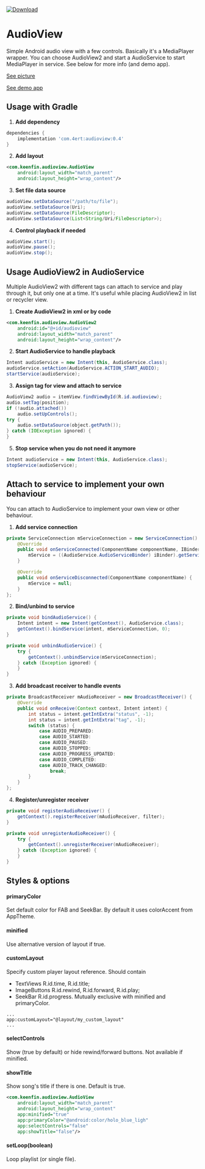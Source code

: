 [ ![Download](https://api.bintray.com/packages/4ert/maven/audioview/images/download.svg) ](https://bintray.com/4ert/maven/audioview/_latestVersion)

# AudioView
Simple Android audio view with a few controls. Basically it's a MediaPlayer wrapper. You can choose AudioView2 and start a AudioService to start MediaPlayer in service. See below for more info (and demo app).

[See picture](https://raw.githubusercontent.com/4eRTuk/audioview/master/demo.png)

[See demo app](https://github.com/4eRTuk/audioview/tree/master/app)

## Usage with Gradle

1. **Add dependency**

``` gradle
dependencies {
    implementation 'com.4ert:audioview:0.4'
}
```

2. **Add layout**
``` xml
<com.keenfin.audioview.AudioView
    android:layout_width="match_parent"
    android:layout_height="wrap_content"/>
```

3. **Set file data source**
``` java
audioView.setDataSource("/path/to/file");
audioView.setDataSource(Uri);
audioView.setDataSource(FileDescriptor);
audioView.setDataSource(List<String/Uri/FileDescriptor>);
```

4. **Control playback if needed**
``` java
audioView.start();
audioView.pause();
audioView.stop();
```


## Usage AudioView2 in AudioService
Multiple AudioView2 with different tags can attach to service and play through it, but only one at a time. It's useful while placing AudioView2 in list or recycler view.

1. **Create AudioView2 in xml or by code**

``` xml
<com.keenfin.audioview.AudioView2
    android:id="@+id/audioview"
    android:layout_width="match_parent"
    android:layout_height="wrap_content"/>
```

2. **Start AudioService to handle playback**

``` java
Intent audioService = new Intent(this, AudioService.class);
audioService.setAction(AudioService.ACTION_START_AUDIO);
startService(audioService);
```

3. **Assign tag for view and attach to service**

``` java
AudioView2 audio = itemView.findViewById(R.id.audioview);
audio.setTag(position);
if (!audio.attached())
    audio.setUpControls();
try {
    audio.setDataSource(object.getPath());
} catch (IOException ignored) {
}
```

5. **Stop service when you do not need it anymore**

``` java
Intent audioService = new Intent(this, AudioService.class);
stopService(audioService);
```


## Attach to service to implement your own behaviour
You can attach to AudioService to implement your own view or other behaviour.

1. **Add service connection**

``` java
private ServiceConnection mServiceConnection = new ServiceConnection() {
    @Override
    public void onServiceConnected(ComponentName componentName, IBinder iBinder) {
        mService = ((AudioService.AudioServiceBinder) iBinder).getService();
    }

    @Override
    public void onServiceDisconnected(ComponentName componentName) {
        mService = null;
    }
};
```

2. **Bind/unbind to service**

``` java
private void bindAudioService() {
    Intent intent = new Intent(getContext(), AudioService.class);
    getContext().bindService(intent, mServiceConnection, 0);
}

private void unbindAudioService() {
    try {
        getContext().unbindService(mServiceConnection);
    } catch (Exception ignored) {
    }
}
```

3. **Add broadcast receiver to handle events**

``` java
private BroadcastReceiver mAudioReceiver = new BroadcastReceiver() {
    @Override
    public void onReceive(Context context, Intent intent) {
        int status = intent.getIntExtra("status", -1);
        int status = intent.getIntExtra("tag", -1);
        switch (status) {
            case AUDIO_PREPARED:
            case AUDIO_STARTED:
            case AUDIO_PAUSED:
            case AUDIO_STOPPED:
            case AUDIO_PROGRESS_UPDATED:
            case AUDIO_COMPLETED:
            case AUDIO_TRACK_CHANGED:
                break;
        }
    }
};
```

4. **Register/unregister receiver**

``` java
private void registerAudioReceiver() {
    getContext().registerReceiver(mAudioReceiver, filter);
}

private void unregisterAudioReceiver() {
    try {
        getContext().unregisterReceiver(mAudioReceiver);
    } catch (Exception ignored) {
    }
}
```


## Styles & options
#### primaryColor
Set default color for FAB and SeekBar. By default it uses colorAccent from AppTheme.

#### minified
Use alternative version of layout if true.

#### customLayout
Specify custom player layout reference. Should contain
- TextViews R.id.time, R.id.title;
- ImageButtons R.id.rewind, R.id.forward, R.id.play;
- SeekBar R.id.progress.
Mutually exclusive with minified and primaryColor.
```
...
app:customLayout="@layout/my_custom_layout"
...
```

#### selectControls
Show (true by default) or hide rewind/forward buttons. Not available if minified.

#### showTitle
Show song's title if there is one. Default is true.

``` xml
<com.keenfin.audioview.AudioView
    android:layout_width="match_parent"
    android:layout_height="wrap_content"
    app:minified="true"
    app:primaryColor="@android:color/holo_blue_ligh"
    app:selectControls="false"
    app:showTitle="false"/>
```

#### setLoop(boolean)
Loop playlist (or single file).
